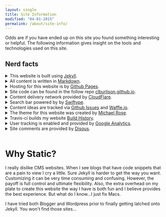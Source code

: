 ```yaml
---
layout: single
title: Site Information
modified: "04-01-2015"
permalink: /about/site-info/
---
```


Odds are if you have ended up on this site you found something interesting or helpful. The following information gives insight on the tools and technologies used on this site. 

## Nerd facts

<article>

<details>
  <summary>This website is built using <u><a href= "http://jekyllrb.com">Jekyll</a></u>.</summary>
  <p>Jekyll is the backbone of this site. It is a powerful engine that allows me to write plain text files. Jekyll then handles converting all the css, liquid tags, code blocks, html snippets, etc. into a pretty static web site. Since this site is static it allows me to quickly modify sections. Also, it is quite fast to serve static pages so response time should always be pretty good. </p>
</details>
<details>
  <summary>All content is written in <u><a href= "http://en.wikipedia.org/wiki/Markdown">Markdown</a></u>.</summary>
  <p>If you are not familiar with markdown it allows me to write plain text in such a way that an engine will be able to transform that text into a rich format like html. All this means I can write using any text editor I want (even vim if I so please) and create content without having to write all those dirty html tags. How many times have you forgotten to add that forward slash on a end tag resulting in a malformed page? </p>
</details>
<details>
  <summary>Hosting for this website is by <u><a href= "https://pages.github.com/">Github Pages</a></u>.</summary>
  <p>Github pages makes hosting a website easy. If Jekyll is my bread, Github Pages is my butter. Hosting a website via Apache, Nginx, or IIS isn't rocket science however by using Github my raw code and static html are right next to each other. As you can imagine this makes things easier to troubleshoot. </p>
</details>
<details>
  <summary>Site code can be found in the follow repo <u><a href= "https://github.com/clburlison/clburlison.github.io">clburlison.github.io</a></u>.</summary>
  <p>I <3 Github. Git is such a nice version control system to work with. All content is publicly accessible for two reasons: 1) I want others to be able to see how this site was created. 2) Sharing this code means if you find something you like you are able to copy/paste working code. With that said please don't blatantly steal written work of mine without crediting me. </p>
</details>
<details>
  <summary>Content delivery network provided by <u><a href= "http://www.cloudflare.com">CloudFlare</a></u>.</summary>
  <p>Cloudflare is much more than just my Content deliver network (CDN). Cloudflare also runs my DNS for the domain clburlison.com, has the ability to directly inject code into my website, gives me a flexible SSL for free, and has some nice built in reporting features. Of those the SSL certificate is likely the coolest. Though I do not have a true SSL setup, content that you view is secure from your end to Cloudflare's servers.<br><br>They also have support to use CNAME alias records which means I am able to point my domain to clburlison.github.io.</p>
</details>
<details>
  <summary>Search bar powered by by <u><a href= "https://swiftype.com/">Swiftype</a></u>.</summary>
  <p>I use to inject the search bar via Cloudflare's build in app support but the results were unreliable. Since then I have now embed the search bar in the header of this site. This might not give me the best results but it is definitely a 10/10 when you realize this is the free tier. The lack of an easy to search is definitely one of the downsides of a static website.</p>
</details>
<details>
  <summary>Content ideas are tracked via <u><a href= "https://github.com/clburlison/clburlison.github.io/issues">Github Issues</a></u> and <u><a href= "https://waffle.io/clburlison/clburlison.github.io">Waffle.io</a></u>.</summary>
  <p><a href="http://waffle.io/clburlison/clburlison.github.io"><img src="https://badge.waffle.io/clburlison/clburlison.github.io.svg?label=ready&title=Ready" alt="Ready"></a>
    <a href="http://waffle.io/clburlison/clburlison.github.io"><img src="https://badge.waffle.io/clburlison/clburlison.github.io.svg?label=in%20progress&title=In%20Progress" alt="In Progress"></a><br>
    At any given time I might have 20 plus ideas or topics that I wish to write about. To keep track of these various ideas I create a Github issue. This allows me to add links or any notes that might be needed for me to understand what I wanted to write about. That means some of my issues might not make sense to you. Waffle.io just gives me a visual to keep me working on one or two topics at a time. The "Ready" tag is for content I am planning on writing about soon. The "In Progress" tag is for content ideas I'm working on right now.<br><br> With that said if you ever have any questions or would like for me to write about a specific topic feel free to create an issue and I will certainly think about it.  </p>
</details>
<details>
  <summary>The theme for this website was created by <u><a href= "https://mademistakes.com/">Michael Rose</a></u>.</summary>
  <p>Michael Rose is a pretty awesome individual who is not only talented in web design but is also know for his drawings using the iOS app Paper. He also maintains a few other awesome Jekyll themes if you are interested. Lastly, his coding is very clear with plenty of code comments to help you understand what you're about to affect by changing values. </p>
</details>
<details>
  <summary>Travis-ci builds my website <u><a href= "https://travis-ci.org/clburlison/clburlison.github.io/builds">Build History</a></u>.</summary>
  <p><a href="https://travis-ci.org/clburlison/clburlison.github.io"><img src="https://travis-ci.org/clburlison/clburlison.github.io.svg?branch=source" alt="Build Status"></a> <br> 
    Travis-ci is a continuos integration application that pulls the contents of my Github repo on every commit I submit to the source branch. The purpose of using Travis to build my Jekyll site, over Github pages, is the ability to use custom plug-ins. When Github pages runs Jekyll sites they run all plug-ins using the <code>--safe</code> for security reasons. Other benefits to using Travis include the ability to have a running record of all my builds. This allows me to know at any given point in time when I broke something. </p>
</details>
<details>
  <summary>User tracking is enabled and provided by <u><a href= "https://www.google.com/analytics/">Google Analytics</a></u>.</summary>
  <p>Google rules the world. I do enable user tracking simply for the purpose of knowing viewership. Knowing which articles are the most popular help me when deciding what content I want to write about next.</p>
</details>
<details>
  <summary>Site comments are provided by <u><a href= "https://disqus.com">Disqus</a></u>.</summary>
  <p>Disqus is a free service. It is widely used. It also allows users to login via different social media sites. What is not to like?</p>
</details>

</article>

<br>

# Why Static?
I really dislike CMS websites. When I see blogs that have code snippets that are a pain to view I cry a little. Sure Jekyll is harder to get the way you want. Customizing it can be very time consuming and confusing. However, the payoff is full control and ultimate flexibility. Also, the extra overhead on my plate to create this website the way I have is both fun and I believe provides the best experience. But what do I know...I just fix Macs.

I have tried both Blogger and Wordpress prior to finally getting latched onto Jekyll. You won't find those sites...